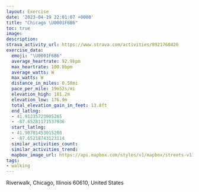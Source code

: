 ```yaml
---
layout: Exercise
date: '2023-04-19 22:01:07 +0000'
title: "Chicago \U0001F6B6"
toc: true
image:
description:
strava_activity_url: https://www.strava.com/activities/8921768426
exercise_data:
  emoji: "\U0001F6B6"
  average_heartrate: 92.9bpm
  max_heartrate: 100.0bpm
  average_watts: W
  max_watts: W
  distance_in_miles: 0.58mi
  pace_per_mile: 19m52s/mi
  elevation_high: 181.2m
  elevation_low: 176.9m
  total_elevation_gain_in_feet: 13.8ft
  end_latlng:
  - 41.91235723905265
  - -87.65281171537936
  start_latlng:
  - 41.90701453015208
  - -87.65218743123114
  similar_activities_count:
  similar_activities_trend:
  mapbox_image_url: https://api.mapbox.com/styles/v1/mapbox/streets-v11/static/path-5+787af2-1.0(%7Bix~Flr~uOsCzB_%40A%5BFSAc%40Dm%40E_%40DW%3FKAYN),pin-s-s+e5b22e(-87.65239,41.90894),pin-s-f+89ae00(-87.65312999999998,41.91096000000001)/auto/800x800?access_token=pk.eyJ1Ijoiam9zaGJlY2ttYW4iLCJhIjoiY205eWR2aDd1MWZ6djJrbXc4a3M0bWZleiJ9.XiG9OWkNcZk2QzjJbxLB4A
tags:
- walking
---
```




Riverwalk, Chicago, Illinois 60610, United States
